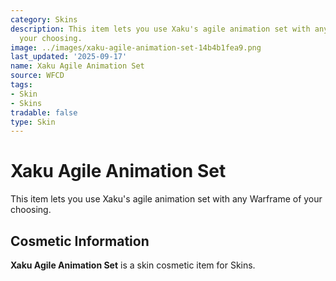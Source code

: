 ```yaml
---
category: Skins
description: This item lets you use Xaku's agile animation set with any Warframe of
  your choosing.
image: ../images/xaku-agile-animation-set-14b4b1fea9.png
last_updated: '2025-09-17'
name: Xaku Agile Animation Set
source: WFCD
tags:
- Skin
- Skins
tradable: false
type: Skin
---
```


# Xaku Agile Animation Set

This item lets you use Xaku's agile animation set with any Warframe of your choosing.

## Cosmetic Information

**Xaku Agile Animation Set** is a skin cosmetic item for Skins.


